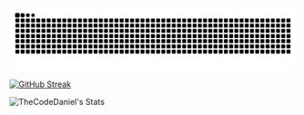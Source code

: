 <img src="https://raw.githubusercontent.com/TheCodeDaniel/TheCodeDaniel/output/snake.svg" alt="Snake animation" />

[![GitHub Streak](http://github-readme-streak-stats.herokuapp.com?user=TheCodeDaniel&theme=dark&background=000000)](https://git.io/streak-stats)

![TheCodeDaniel's Stats](https://github-readme-stats.vercel.app/api?username=TheCodeDaniel&theme=dark&show_icons=true&hide_border=true&count_private=true)






